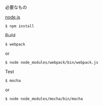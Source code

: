 必要なもの

[node.js](http://nodejs.org)

`$ npm install`

Build

`$ webpack`

or

`$ node node_modules/webpack/bin/webpack.js`

Test

`$ mocha`

or

`$ node node_modules/mocha/bin/mocha`
